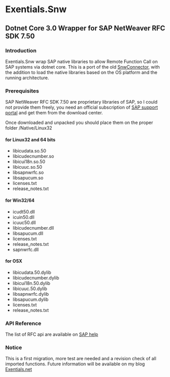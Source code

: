 # Exentials.Snw
<h2> Dotnet Core 3.0 Wrapper for SAP NetWeaver RFC SDK 7.50 </h2>

<h3> Introduction </h3>

Exentials.Snw wrap SAP native libraries to allow Remote Function Call on SAP systems via dotnet core.
This is a port of the old [SnwConnector](https://archive.codeplex.com/?p=snw), with the addition
to load the native libraries based on the OS platform and the running architecture.

<h3> Prerequisites </h3>

SAP NetWeaver RFC SDK 7.50 are proprietary libraries of SAP, so I could not provide them freely, 
you need an official subscription of [SAP support portal](https://launchpad.support.sap.com/) and get them from the download center.

Once downloaded and unpacked you should place them on the proper folder /Native/Linux32

<h4> for Linux32 and 64 bits </h4>

- libicudata.so.50
- libicudecnumber.so
- libicui18n.so.50
- libicuuc.so.50
- libsapnwrfc.so
- libsapucum.so
- licenses.txt
- release_notes.txt

<h4> for Win32/64 </h4>

- icudt50.dll
- icuin50.dll
- icuuc50.dll
- libicudecnumber.dll
- libsapucum.dll
- licenses.txt
- release_notes.txt
- sapnwrfc.dll

<h4> for OSX </h4>

- libicudata.50.dylib
- libicudecnumber.dylib
- libicui18n.50.dylib
- libicuuc.50.dylib
- libsapnwrfc.dylib
- libsapucum.dylib
- licenses.txt
- release_notes.txt

<h3> API Reference </h3>

The list of RFC api are available on [SAP help](https://help.sap.com/saphelp_nw73ehp1/helpdata/en/48/a88c805134307de10000000a42189b/frameset.htm)

<h3> Notice </h3>

This is a first migration, more test are needed and a revision check of all imported functions.
Future information will be available on my blog [Exentials.net](https://www.exentials.net)
